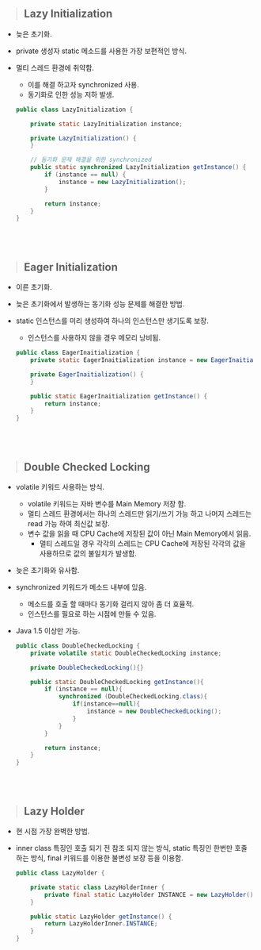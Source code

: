 > ## Lazy Initialization 

- 늦은 초기화.
- private 생성자 static 메소드를 사용한 가장 보편적인 방식.
- 멀티 스레드 환경에 취약함.
  - 이를 해결 하고자 synchronized 사용.
  - 동기화로 인한 성능 저하 발생.

  ```java
  public class LazyInitialization {
  
      private static LazyInitialization instance;
  
      private LazyInitialization() {
      }
  
      // 동기화 문제 해결을 위한 synchronized
      public static synchronized LazyInitialization getInstance() {
          if (instance == null) {
              instance = new LazyInitialization();
          }
  
          return instance;
      }
  }
  ```

<br/>
<br/>


> ## Eager Initialization

- 이른 초기화.
- 늦은 초기화에서 발생하는 동기화 성능 문제를 해결한 방법.
- static 인스턴스를 미리 생성하여 하나의 인스턴스만 생기도록 보장.
  - 인스턴스를 사용하지 않을 경우 메모리 낭비됨.

  ```java
  public class EagerInaitialization {
      private static EagerInaitialization instance = new EagerInaitialization();
  
      private EagerInaitialization() {
      }
  
      public static EagerInaitialization getInstance() {
          return instance;
      }
  }
  ```
  
<br/>
<br/>

> ##  Double Checked Locking

- volatile 키워드 사용하는 방식.
  - volatile 키워드는 자바 변수를 Main Memory 저장 함.
  - 멀티 스레드 환경에서는 하나의 스레드만 읽기/쓰기 가능 하고 나머지 스레드는 read 가능 하여 최신값 보장.
  - 변수 값을 읽을 때 CPU Cache에 저장된 값이 아닌 Main Memory에서 읽음.
    - 멀티 스레드일 경우 각각의 스레드는 CPU Cache에 저장된 각각의 값을 사용하므로 값의 불일치가 발생함.
- 늦은 초기화와 유사함.
- synchronized 키워드가 메소드 내부에 있음.
  - 메소드를 호출 할 때마다 동기화 걸리지 않아 좀 더 효율적.
  - 인스턴스를 필요로 하는 시점에 만들 수 있음.
- Java 1.5 이상만 가능.

  ```java
  public class DoubleCheckedLocking {
      private volatile static DoubleCheckedLocking instance;
  
      private DoubleCheckedLocking(){}
  
      public static DoubleCheckedLocking getInstance(){
          if (instance == null){
              synchronized (DoubleCheckedLocking.class){
                  if(instance==null){
                      instance = new DoubleCheckedLocking();
                  }
              }
          }
  
          return instance;
      }
  }
  ```

<br/>
<br/>

> ## Lazy Holder

- 현 시점 가장 완벽한 방법.
- inner class 특징인 호출 되기 전 참조 되지 않는 방식, static 특징인 한번만 호줄 하는 방식, final 키워드를 이용한 불변성 보장 등을 이용함.

  ```java
  public class LazyHolder {
  
      private static class LazyHolderInner {
          private final static LazyHolder INSTANCE = new LazyHolder();
      }
  
      public static LazyHolder getInstance() {
          return LazyHolderInner.INSTANCE;
      }
  }
  ```

<br/>
<br/>